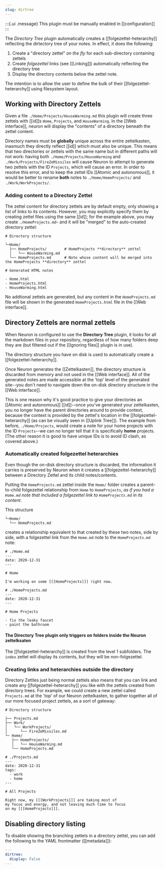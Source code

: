 ```yaml
---
slug: dirtree
---
```


:::{.ui .message}
This plugin must be manually enabled in [[configuration]]
:::

The *Directory Tree* plugin automatically creates a [[folgezettel-heterarchy]] reflecting the dirtectory tree of your notes. In effect, it does the following:

1. Create a "directory zettel" *on the fly* for each sub-directory containing zettels
2. Create *folgezettel* links (see [[Linking]]) automatically reflecting the directory tree
3. Display the directory contents below the zettel note.

The intention is to allow the user to define the bulk of their [[folgezettel-heterarchy]] using filesystem layout.

## Working with Directory Zettels

Given a file `./Home/Projects/HouseWarming.md` this plugin will create three zettels with [[id]]s `Home`, `Projects`, and `HouseWarming`. In the [[Web interface]], neuron will display the "contents" of a directory beneath the zettel content.

Directory names must be **globally** unique across the entire zettelkasten, inasmuch they directly reflect [[id]] which must also be unique. This means that two directories or zettels with the same name but in different paths will not work: having both `./Home/Projects/HouseWarming` and `./Work/Projects/FireZeMissiles` will cause Neuron to attempt to generate two zettels with the ID `Projects`, which will cause an error. In order to resolve this error, and to keep the zettel IDs [[Atomic and autonomous]], it would be better to rename **both** notes to `./Home/HomeProjects/` and `./Work/WorkProjects/`.

### Adding content to a Directory Zettel

The zettel content for directory zettels are by default empty, only showing a list of links to its contents. However, you may explicitly specify them by creating zettel files using the same [[id]]; for the example above, you may create `./HomeProjects.md`- and it will be "merged" to the auto-created directory zettel:

```
# Directory structure

└─Home/
  ├── HomeProjects/        # HomeProjects **directory** zettel
  │   └── HouseWarming.md
  └── HomeProjects.md      # Note whose content will be merged into the HomeProjects **directory** zettel
```

```
# Generated HTML notes

- Home.html
- HomeProjects.html
- HouseWarming.html
```

No addtional zettels are generated, but any content in the `HomeProjects.md` file will be shown in the generated `HomeProjects.html` file in the [[Web interface]].

## Directory Zettels are normal zettels

When Neuron is configured to use the **Directory Tree** plugin, it looks for all the markdown files in your repository, regardless of how many folders deep they are (but filtered out if the [[Ignoring files]] plugin is in use).

The directory structure you have on disk is used to automatically create a [[folgezettel-heterarchy]].

Once Neuron generates the [[Zettelkasten]], the directory structure is discarded from memory and not used in the [[Web interface]]. All of the generated notes are made accessible at the 'top' level of the generated site--you don't need to navigate down the on-disk directory structure in the [[Web interface]].

This is one reason why it's good practice to give your directories an [[Atomic and autonomous]] [[id]]--once you've generated your zettelkasten, you no longer have the parent directories around to provide context, because the context is provided by the zettel's location in the [[folgezettel-heterarchy]] (as can be visually seen in [[Uplink Tree]]). The example from before, `./Home/Projects`, would create a note for your home projects with the ID `Projects`--we can no longer tell that it is specifically **home** projects. (The other reason it is good to have unique IDs is to avoid ID clash, as covered above.)

### Automatically created folgezettel heterarchies

Even though the on-disk directory structure is discarded, the information it carries is preserved by Neuron when it creates a [[folgezettel-heterarchy]] between a Directory Zettel and its child notes/contents.

Putting the `HomeProjects.md` zettel inside the `Home/` folder creates a parent-to-child folgezettel relationship from `Home` to `HomeProjects`, _as if you had a `Home.md` note that included a folgezettel link to `HomeProjects.md` in its content_.

This structure

```
└─Home/
  └── HomeProjects.md
```

creates a relationship equivalent to that created by these two notes, side by side, with a folgezettel link from the `Home.md` note to the `HomeProjects.md` note:

```
# ./Home.md
---
date: 2020-12-31
---

# Home

I'm working on some [[[HomeProjects]]] right now.
```

```
# ./HomeProjects.md
---
date: 2020-12-31
---

# Home Projects

- fix the leaky faucet
- paint the bathroom
```

#### The **Directory Tree** plugin only triggers on folders inside the Neuron zettelksaten

The [[folgezettel-heterarchy]] is created from the level 1 subfolders. The `index` zettel will display its contents, but they will be non-folgezettel. 

### Creating links and heterarchies outside the directory

Directory Zettles just being normal zettels also means that you can link and create any [[folgezettel-heterarchy]] you like with the zettels created from directory trees. For example, we could create a new zettel called `Projects.md` at the 'top' of our Neuron zettelkasten, to gather together all of our more focused project zettels, as a sort of gateway:

```
# Directory structure

├── Projects.md
├── Work/
│   └── WorkProjects/
│      └── FireZeMissiles.md
└─ Home/
   ├── HomeProjects/
   │   └── HouseWarming.md
   └── HomeProjects.md
```

```
# ./Projects.md
---
date: 2020-12-31
tags:
  - work
  - home
---

# All Projects

Right now, my [[[WorkProjects]]] are taking most of
my focus and energy, and not leaving much time to focus
on my [[[HomeProjects]]].
```

## Disabling directory listing

To disable showing the branching zettels in a directory zettel, you can add the following to the YAML frontmatter ([[metadata]]):

```yaml
---
dirtree:
  display: False
---
```
